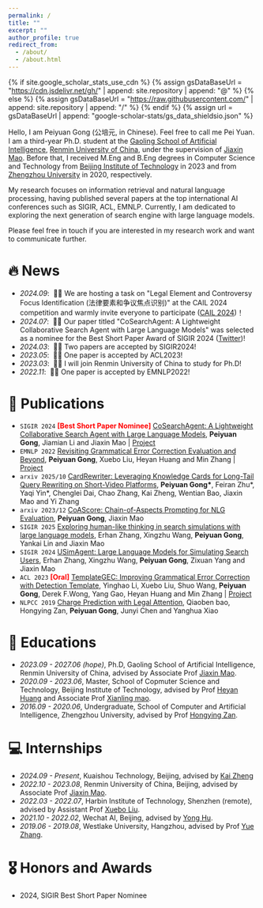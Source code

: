 ```yaml
---
permalink: /
title: ""
excerpt: ""
author_profile: true
redirect_from: 
  - /about/
  - /about.html
---
```


{% if site.google_scholar_stats_use_cdn %}
{% assign gsDataBaseUrl = "https://cdn.jsdelivr.net/gh/" | append: site.repository | append: "@" %}
{% else %}
{% assign gsDataBaseUrl = "https://raw.githubusercontent.com/" | append: site.repository | append: "/" %}
{% endif %}
{% assign url = gsDataBaseUrl | append: "google-scholar-stats/gs_data_shieldsio.json" %}

<span class='anchor' id='about-me'></span>

Hello, I am Peiyuan Gong (公培元, in Chinese). Feel free to call me Pei Yuan.
I am a third-year Ph.D. student at the [Gaoling School of Artificial Intelligence](http://ai.ruc.edu.cn/index.htm), [Renmin University of China](https://www.ruc.edu.cn/), under the supervision of [Jiaxin Mao](https://sites.google.com/site/maojiaxin/).
Before that, I received M.Eng and B.Eng degrees in Computer Science and Technology from [Beijing Institute of Technology](https://bit.edu.cn/) in 2023 and from [Zhengzhou University](http://www.zzu.edu.cn/) in 2020, respectively.

My research focuses on information retrieval and natural language processing, having published several papers 
at the top international AI conferences such as SIGIR, ACL, EMNLP. 
Currently, I am dedicated to exploring the next generation of search engine with large language models.

Please feel free in touch if you are interested in my research work and want to communicate further.

# 🔥 News
- *2024.09*: &nbsp;🎉🎉 We are hosting a task on "Legal Element and Controversy Focus Identification (法律要素和争议焦点识别)" at the CAIL 2024 competition and warmly invite everyone to participate ([CAIL 2024](http://cail.cipsc.org.cn/task_summit.html?raceID=2&cail_tag=2024))！
- *2024.07*: &nbsp;🎉🎉 Our paper titled "CoSearchAgent: A Lightweight Collaborative Search Agent with Large Language Models" was selected as a nominee for the Best Short Paper Award of SIGIR 2024 ([Twitter](https://x.com/SIGIRConf/status/1812881830150062135))!
- *2024.03*: &nbsp;🎉🎉 Two papers are accepted by SIGIR2024!
- *2023.05*: &nbsp;🎉🎉 One paper is accepted by ACL2023!
- *2023.03*: &nbsp;🎉🎉 I will join Renmin University of China to study for Ph.D!
- *2022.11*: &nbsp;🎉🎉 One paper is accepted by EMNLP2022!

# 📝 Publications 
- ``SIGIR 2024`` <span style="color: red; font-weight: bold;"> **[Best Short Paper Nominee]**</span> [CoSearchAgent: A Lightweight Collaborative Search Agent with Large Language Models](https://arxiv.org/pdf/2402.06360.pdf), **Peiyuan Gong**, Jiamian Li and Jiaxin Mao \| [Project](https://github.com/pygongnlp/CoSearchAgent)
- ``EMNLP 2022`` [Revisiting Grammatical Error Correction Evaluation and Beyond](https://aclanthology.org/2022.emnlp-main.463/), **Peiyuan Gong**, Xuebo Liu, Heyan Huang and Min Zhang \| [Project](https://github.com/pygongnlp/PT-M2)
- ``arxiv 2025/10`` [CardRewriter: Leveraging Knowledge Cards for Long-Tail Query
Rewriting on Short-Video Platforms](https://arxiv.org/pdf/2510.10095), **Peiyuan Gong\***, Feiran Zhu\*, Yaqi Yin\*, Chenglei Dai, Chao Zhang, Kai Zheng, Wentian Bao, Jiaxin Mao and Yi Zhang
- ``arxiv 2023/12`` [CoAScore: Chain-of-Aspects Prompting for NLG Evaluation](https://arxiv.org/pdf/2312.10355.pdf), **Peiyuan Gong**, Jiaxin Mao
- ``SIGIR 2025`` [Exploring human-like thinking in search simulations with large language models](https://arxiv.org/pdf/2403.09142.pdf), Erhan Zhang, Xingzhu Wang, **Peiyuan Gong**, Yankai Lin and Jiaxin Mao 
- ``SIGIR 2024`` [USimAgent: Large Language Models for Simulating Search Users](https://arxiv.org/pdf/2504.07570), Erhan Zhang, Xingzhu Wang, **Peiyuan Gong**, Zixuan Yang and Jiaxin Mao 
- ``ACL 2023`` <span style="color: red; font-weight: bold;">[Oral]</span> [TemplateGEC: Improving Grammatical Error Correction with Detection Template](https://aclanthology.org/2023.acl-long.380.pdf), Yinghao Li, Xuebo Liu, Shuo Wang, **Peiyuan Gong**, Derek F.Wong, Yang Gao, Heyan Huang and Min Zhang \| [Project](https://github.com/li-aolong/TemplateGEC)
- ``NLPCC 2019`` [Charge Prediction with Legal Attention](https://link.springer.com/chapter/10.1007/978-3-030-32233-5_35), Qiaoben bao, Hongying Zan, **Peiyuan Gong**, Junyi Chen and Yanghua Xiao

# 📖 Educations
- *2023.09 - 2027.06 (hope)*, Ph.D, Gaoling School of Artificial Intelligence, Renmin University of China, advised by Associate Prof [Jiaxin Mao](https://sites.google.com/site/maojiaxin/). 
- *2020.09 - 2023.06*, Master, School of Copmuter Science and Technology, Beijing Institute of Technology, advised by Prof [Heyan Huang](https://cs.bit.edu.cn/szdw/jsml/js/hhy/index.htm) and Associate Prof [Xianling mao](https://cs.bit.edu.cn/szdw/jsml/js/mxl/index.htm). 
- *2016.09 - 2020.06*, Undergraduate, School of Computer and Artificial Intelligence, Zhengzhou University, advised by Prof [Hongying Zan](http://www5.zzu.edu.cn/nlp/info/1004/1169.htm).

# 💻 Internships
- *2024.09 - Present*, Kuaishou Technology, Beijing, advised by [Kai Zheng](https://scholar.google.com/citations?hl=en&user=Bw-WdyUAAAAJ&view_op=list_works&sortby=pubdate)
- *2022.10 - 2023.08*, Renmin University of China, Beijing, advised by Associate Prof [Jiaxin Mao](https://sites.google.com/site/maojiaxin/). 
- *2022.03 - 2022.07*, Harbin Institute of Technology, Shenzhen (remote), advised by Assistant Prof [Xuebo Liu](https://sunbowliu.github.io/).
- *2021.10 - 2022.02*, Wechat AI, Beijing, advised by [Yong Hu](https://nghuyong.top/).
- *2019.06 - 2019.08*, Westlake University, Hangzhou, advised by Prof [Yue Zhang](https://frcchang.github.io/).

# 🎖 Honors and Awards
- 2024, SIGIR Best Short Paper Nominee
